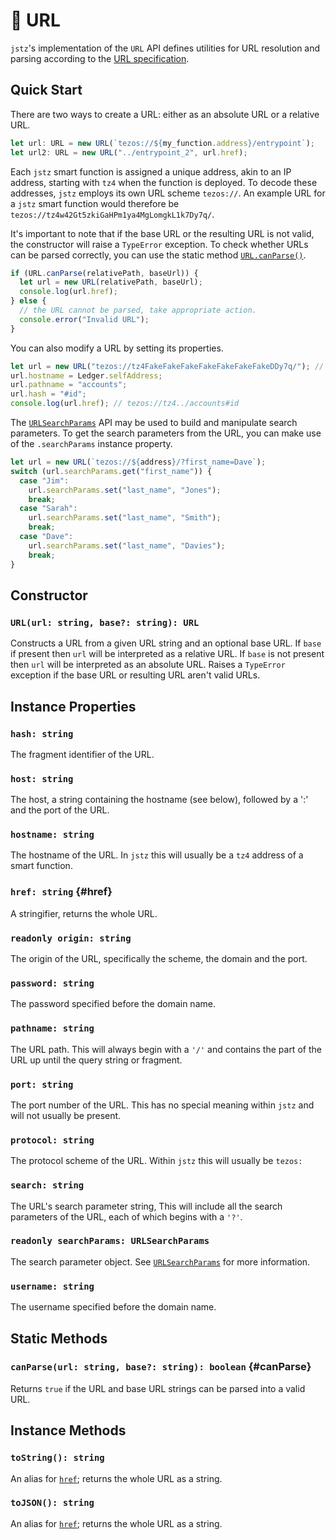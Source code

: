 # 🔗 URL

`jstz`'s implementation of the `URL` API defines utilities for URL resolution and parsing according to the [URL specification](https://url.spec.whatwg.org/#urlsearchparams).

## Quick Start

There are two ways to create a URL: either as an absolute URL or a relative URL.

```typescript
let url: URL = new URL(`tezos://${my_function.address}/entrypoint`);
let url2: URL = new URL("../entrypoint_2", url.href);
```

Each `jstz` smart function is assigned a unique address, akin to an IP address, starting with `tz4` when the function is deployed.
To decode these addresses, `jstz` employs its own URL scheme `tezos://`.
An example URL for a `jstz` smart function would therefore be `tezos://tz4w42Gt5zkiGaHPm1ya4MgLomgkL1k7Dy7q/`.

It's important to note that if the base URL or the resulting URL is not valid, the constructor will raise a `TypeError` exception.
To check whether URLs can be parsed correctly, you can use the static method [`URL.canParse()`](#canParse).

```typescript
if (URL.canParse(relativePath, baseUrl)) {
  let url = new URL(relativePath, baseUrl);
  console.log(url.href);
} else {
  // the URL cannot be parsed, take appropriate action.
  console.error("Invalid URL");
}
```

You can also modify a URL by setting its properties.

```typescript
let url = new URL("tezos://tz4FakeFakeFakeFakeFakeFakeFakeDDy7q/"); // not a valid address, we'll have to change it
url.hostname = Ledger.selfAddress;
url.pathname = "accounts";
url.hash = "#id";
console.log(url.href); // tezos://tz4../accounts#id
```

The [`URLSearchParams`](./url_search_params.md) API may be used to build and manipulate search parameters. To get the search parameters from the URL, you can make use of the `.searchParams` instance property.

```typescript
let url = new URL(`tezos://${address}/?first_name=Dave`);
switch (url.searchParams.get("first_name")) {
  case "Jim":
    url.searchParams.set("last_name", "Jones");
    break;
  case "Sarah":
    url.searchParams.set("last_name", "Smith");
    break;
  case "Dave":
    url.searchParams.set("last_name", "Davies");
    break;
}
```

## Constructor

### `URL(url: string, base?: string): URL`

Constructs a URL from a given URL string and an optional base URL.
If `base` if present then `url` will be interpreted as a relative URL.
If `base` is not present then `url` will be interpreted as an absolute URL.
Raises a `TypeError` exception if the base URL or resulting URL aren't valid URLs.

## Instance Properties

### `hash: string`

The fragment identifier of the URL.

### `host: string`

The host, a string containing the hostname (see below), followed by a ':' and the port of the URL.

### `hostname: string`

The hostname of the URL. In `jstz` this will usually be a `tz4` address of a smart function.

### `href: string` {#href}

A stringifier, returns the whole URL.

### `readonly origin: string`

The origin of the URL, specifically the scheme, the domain and the port.

### `password: string`

The password specified before the domain name.

### `pathname: string`

The URL path. This will always begin with a `'/'` and contains the part of the URL up until the query string or fragment.

### `port: string`

The port number of the URL. This has no special meaning within `jstz` and will not usually be present.

### `protocol: string`

The protocol scheme of the URL. Within `jstz` this will usually be `tezos:`

### `search: string`

The URL's search parameter string, This will include all the search parameters of the URL, each of which begins with a `'?'`.

### `readonly searchParams: URLSearchParams`

The search parameter object. See [`URLSearchParams`](./url_search_params.md) for more information.

### `username: string`

The username specified before the domain name.

## Static Methods

### `canParse(url: string, base?: string): boolean` {#canParse}

Returns `true` if the URL and base URL strings can be parsed into a valid URL.

## Instance Methods

### `toString(): string`

An alias for [`href`](#href); returns the whole URL as a string.

### `toJSON(): string`

An alias for [`href`](#href); returns the whole URL as a string.
